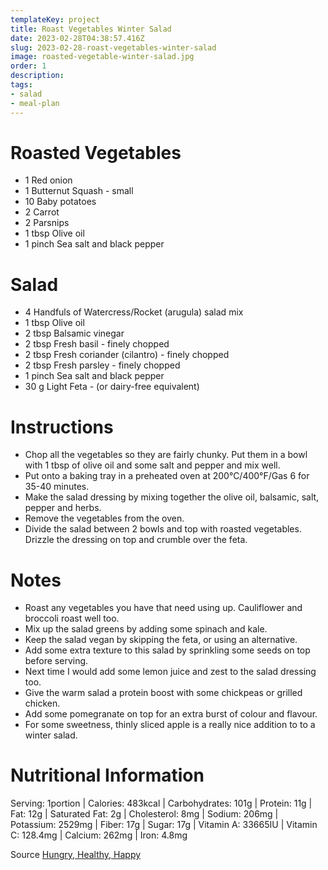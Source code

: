 ```yaml
---
templateKey: project
title: Roast Vegetables Winter Salad
date: 2023-02-28T04:38:57.416Z
slug: 2023-02-28-roast-vegetables-winter-salad
image: roasted-vegetable-winter-salad.jpg
order: 1
description:
tags:
- salad
- meal-plan
---
```


# Roasted Vegetables
- 1 Red onion
- 1 Butternut Squash - small
- 10 Baby potatoes
- 2 Carrot
- 2 Parsnips
- 1 tbsp Olive oil
- 1 pinch Sea salt and black pepper

# Salad
- 4 Handfuls of Watercress/Rocket (arugula) salad mix
- 1 tbsp Olive oil
- 2 tbsp Balsamic vinegar
- 2 tbsp Fresh basil - finely chopped
- 2 tbsp Fresh coriander (cilantro) - finely chopped
- 2 tbsp Fresh parsley - finely chopped
- 1 pinch Sea salt and black pepper
- 30 g Light Feta - (or dairy-free equivalent)

# Instructions
- Chop all the vegetables so they are fairly chunky. Put them in a bowl with 1 tbsp of olive oil and some salt and pepper and mix well.
- Put onto a baking tray in a preheated oven at 200°C/400°F/Gas 6 for 35-40 minutes.
- Make the salad dressing by mixing together the olive oil, balsamic, salt, pepper and herbs.
- Remove the vegetables from the oven.
- Divide the salad between 2 bowls and top with roasted vegetables. Drizzle the dressing on top and crumble over the feta.

# Notes
- Roast any vegetables you have that need using up. Cauliflower and broccoli roast well too.
- Mix up the salad greens by adding some spinach and kale.
- Keep the salad vegan by skipping the feta, or using an alternative.
- Add some extra texture to this salad by sprinkling some seeds on top before serving.
- Next time I would add some lemon juice and zest to the salad dressing too.
- Give the warm salad a protein boost with some chickpeas or grilled chicken.
- Add some pomegranate on top for an extra burst of colour and flavour.
- For some sweetness, thinly sliced apple is a really nice addition to to a winter salad.

# Nutritional Information
Serving: 1portion | Calories: 483kcal | Carbohydrates: 101g | Protein: 11g | Fat: 12g | Saturated Fat: 2g | Cholesterol: 8mg | Sodium: 206mg | Potassium: 2529mg | Fiber: 17g | Sugar: 17g | Vitamin A: 33665IU | Vitamin C: 128.4mg | Calcium: 262mg | Iron: 4.8mg

Source [Hungry, Healthy, Happy](https://hungryhealthyhappy.com/roasted-vegetable-winter-salad/#recipe)

